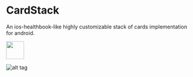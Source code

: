 # CardStack
An ios-healthbook-like highly customizable stack of cards implementation for android.

<img src="https://github.com/favicon.ico" width="48">

![alt tag](https://raw.githubusercontent.com/tushar-acharya/CardStack/master/images/vlcsnap-2016-01-17-16h59m55s966.png)
